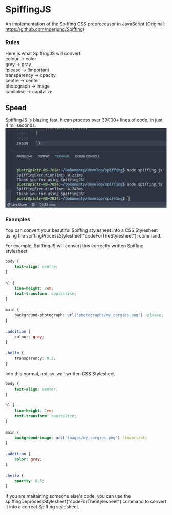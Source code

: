 # SpiffingJS
An implementation of the Spiffing CSS preprecessor in JavaScript (Original: https://github.com/nderjung/Spiffing)

### Rules
Here is what SpiffingJS will convert:<br>
colour -> color<br>
grey -> gray<br>
!please -> !important<br>
transparency -> opacity<br>
centre -> center<br>
photograph -> image<br>
capitalise -> capitalize

## Speed
SpiffingJS is blazing fast. It can process over 39000+ lines of code, in just 4 miliseconds.
![Speed of spiffingjs](https://raw.githubusercontent.com/ProgramistaZpolski/Spiffing/master/Screenshot%20from%202020-11-22%2014-00-07.png)

### Examples
You can convert your beautiful Spiffing stylesheet into a CSS Stylesheet using the spiffingProcessStylesheet("codeForTheStylesheet"); command.

For example, SpiffingJS will convert this correctly written Spiffing stylesheet:
```css
body {
    text-align: centre;
}

h1 {
    line-height: 2em;
    text-transform: capitalise;
}

main {
    background-photograph: url('photographs/my_corgies.png') !please;
}

.addition {
    colour: grey;
}

.hello {
    transparency: 0.5;
}
```
Into this normal, not-so-well written CSS Stylesheet
```css
body {
    text-align: center;
}

h1 {
    line-height: 2em;
    text-transform: capitalize;
}

main {
    background-image: url('images/my_corgies.png') !important;
}

.addition {
    color: gray;
}

.hello {
    opacity: 0.5;
}
```

If you are maitaining someone else's code, you can use the spiffingDeprocessStylesheet("codeForTheStylesheet") command to convert it into a correct Spiffing stylesheet.
